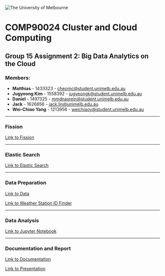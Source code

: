 ![The University of Melbourne](https://www.silverstoneedge.com.au/wp-content/uploads/2019/08/logo-melbourne-uni.png) 

# COMP90024 Cluster and Cloud Computing

## Group 15 Assignment 2: Big Data Analytics on the Cloud

### Members:
- **Matthias** - 1433323 - cheomc@student.unimelb.edu.au
- **Jugyeong Kim** - 1558392 - jugyeongk@student.unimelb.edu.au
- **Daniel** - 1497325 - mmdnasrein@student.unimelb.edu.au
- **Jack** - 1626856 - jack.lin@unimelb.edu.au
- **Wei-Chiao Yang** - 1213956 - weichiaoy@student.unimelb.edu.au

---

### Fission 

[Link to Fission ](https://github.com/BunniYubel/CloudComputingA2/tree/main/comp90024/fission) 

---

### Elastic Search 

[Link to Elastic Search ](https://github.com/BunniYubel/CloudComputingA2/tree/main/comp90024/elastic) 

---

### Data Preparation

[Link to Data ](https://github.com/BunniYubel/CloudComputingA2/tree/main/Datay) 
 
[Link to Weather Station ID Finder ](https://github.com/BunniYubel/CloudComputingA2/blob/main/find_station_json.py) 

---
 
### Data Analysis

[Link to Jupyter Notebook ](https://github.com/BunniYubel/CloudComputingA2/blob/main/Data_Visualization.ipynb)

---

### Documentation and Report

[Link to Documentation ](https://unimelbcloud-my.sharepoint.com/:w:/g/personal/cheomc_student_unimelb_edu_au/ETgTHbr69OhImq2xUGR99XABta-2ssyyXbMqks3MEEskZA?e=wVskOA)
 
[Link to Presentation ](https://youtu.be/khho1LQ9ZGA)


